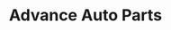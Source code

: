 ---
title: "Advance Auto Parts"
url: /mount-pleasant/advance-auto-parts-north-highway-17/
shop: car parts
---
